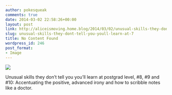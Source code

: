 ```yaml
---
author: pokesqueak
comments: true
date: 2014-03-02 22:58:26+00:00
layout: post
link: http://aliceismoving.home.blog/2014/03/02/unusual-skills-they-dont-tell-you-youll-learn-at-7/
slug: unusual-skills-they-dont-tell-you-youll-learn-at-7
title: No Content Found
wordpress_id: 246
post_format:
- Image
---
```


![](https://aliceismovinghome.files.wordpress.com/2018/12/tumblr_n1tzteczLs1t81nb0o1_1280.png)

Unusual skills they don’t tell you you’ll learn at postgrad level, #8, #9 and #10: Accentuating the positive, advanced irony and how to scribble notes like a doctor.
